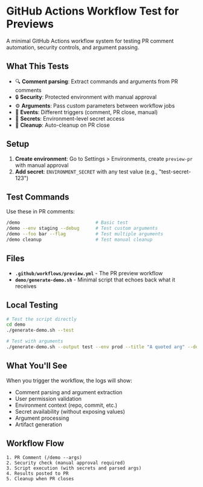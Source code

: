 # GitHub Actions Workflow Test for Previews

A minimal GitHub Actions workflow system for testing PR comment automation,
security controls, and argument passing.

## What This Tests

- 🔍 **Comment parsing**: Extract commands and arguments from PR comments
- 🔒 **Security**: Protected environment with manual approval
- ⚙️ **Arguments**: Pass custom parameters between workflow jobs
- 🎯 **Events**: Different triggers (comment, PR close, manual)
- 🔐 **Secrets**: Environment-level secret access
- 🧹 **Cleanup**: Auto-cleanup on PR close

## Setup

1. **Create environment**: Go to Settings > Environments, create `preview-pr` with manual approval
2. **Add secret**: `ENVIRONMENT_SECRET` with any test value (e.g., "test-secret-123")

## Test Commands

Use these in PR comments:

```bash
/demo                            # Basic test
/demo --env staging --debug      # Test custom arguments
/demo --foo bar --flag           # Test multiple arguments
/demo cleanup                    # Test manual cleanup
```

## Files

- **`.github/workflows/preview.yml`** - The PR preview workflow
- **`demo/generate-demo.sh`** - Minimal script that echoes back what it receives

## Local Testing

```bash
# Test the script directly
cd demo
./generate-demo.sh --test

# Test with arguments
./generate-demo.sh --output test --env prod --title "A quoted arg" --debug
```

## What You'll See

When you trigger the workflow, the logs will show:
- Comment parsing and argument extraction
- User permission validation
- Environment context (repo, commit, etc.)
- Secret availability (without exposing values)
- Argument processing
- Artifact generation

## Workflow Flow

```
1. PR Comment (/demo --args)
2. Security check (manual approval required)
3. Script execution (with secrets and parsed args)
4. Results posted to PR
5. Cleanup when PR closes
```